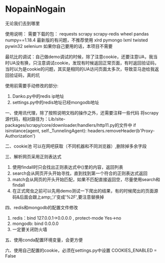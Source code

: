 # NopainNogain
无论我们去到哪里

使用说明：
需要下载的包：
requests
scrapy
scrapy-redis
wheel
pandas
numpy==1.18.4  最新版的有问题，不推荐使用
xlrd
pymongo
lxml
twisted
pywin32
selenium 如果你自己要用的话，本项目不需要

最坑比的调试：自己做demo调试的时候，除了注意cookie，还要注意UA，我当时UA没有换，只注意调试cookie，发现有时候返回正常页面，有时返回验证码，
当时以为是cookie的问题，其实是相同的UA访问页面太多次，导致亚马逊给我返回验证码，真的坑

使用前需要手动修改的部分: 
1. Danko.py中的redis ip地址
2. settings.py中的redis地址已经mongodb地址

一、使用讯代理，除了按照说明文档的操作之外，还需要注释一些代码
将scrapy源代码，相对路径为：Lib/site-packages/scrapy/core/downloader/handlers/http11.py的文件中
if isinstance(agent, self._TunnelingAgent):
   headers.removeHeader(b'Proxy-Authorization')
   
二、cookie池
可以在网吧获取（不同机器和不同浏览器）,删除掉多余字段

三、解析网页采用正则表达式
1. 使用findall时只会找出正则表达式中()里的内容，返回列表
2. search会从网页开头开始寻找，直到找到第一个符合的正则表达式返回
3. match会从网页的开头开始匹配，如果不匹配直接返回空，尽量使用search和findall
4. 在正式爬虫之前可以先用demo测试一下爬出的结果，有的时候爬出的页面源码&后面会跟上amp;,'/'变成'%2F',要注意替换掉

四、redis和mongodb的配置文件修改
1. redis：bind 127.0.0.1->0.0.0.0  ,  protect-mode Yes->no
2. mongodb: bind 0.0.0.0
3. 一定要关闭防火墙

五、使用conda配置环境变量，会更方便

六、使用自己配置的cookie，必须在settings.py中设置 COOKIES_ENABLED = False 

   
